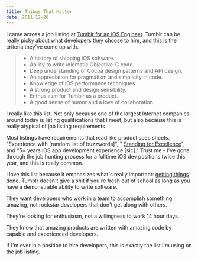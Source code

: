 ```yaml
---
title: Things That Matter
date: 2011-12-20
---
```


I came across a job listing at [Tumblr for an iOS Engineer](http://tumblr.theresumator.com/apply/WnPaaV/IOS-Engineer.html?source=Tumblr+Jobs+Page). Tumblr can be really picky about what developers they choose to hire, and this is the criteria they've come up with.

> - A history of shipping iOS software.
> - Ability to write idiomatic Objective-C code.
> - Deep understanding of Cocoa design patterns and API design.
> - An appreciation for pragmatism and simplicity in code.
> - Knowledge of iOS performance techniques.
> - A strong product and design sensibility.
> - Enthusiasm for Tumblr as a product.
> - A good sense of humor and a love of collaboration.

I really like this list. Not only because one of the largest Internet companies around today is listing qualifications that I meet, but also because this is really atypical of job listing requirements.

Most listings have requirements that read like product spec sheets. "Experience with [random list of buzzwords]", " [Standing for Excellence](http://dashdashforce.me/2011/12/force-episode-two/)", and "5+ years iOS app development experience [sic]." Trust me - I've gone through the job hunting process for a fulltime iOS dev positions twice this year, and this is really common.

I love this list because it emphasizes what's really important: [getting things done](http://www.joelonsoftware.com/articles/GuerrillaInterviewing3.html). Tumblr doesn't give a shit if you're fresh out of school as long as you have a demonstrable ability to write software.

They want developers who work in a team to accomplish something amazing, not rockstar developers that don't get along with others.

They're looking for enthusiasm, not a willingness to work 14 hour days.

They know that amazing products are written with amazing code by capable and experienced developers.

If I'm ever in a position to hire developers, this is exactly the list I'm using on the job listing.
